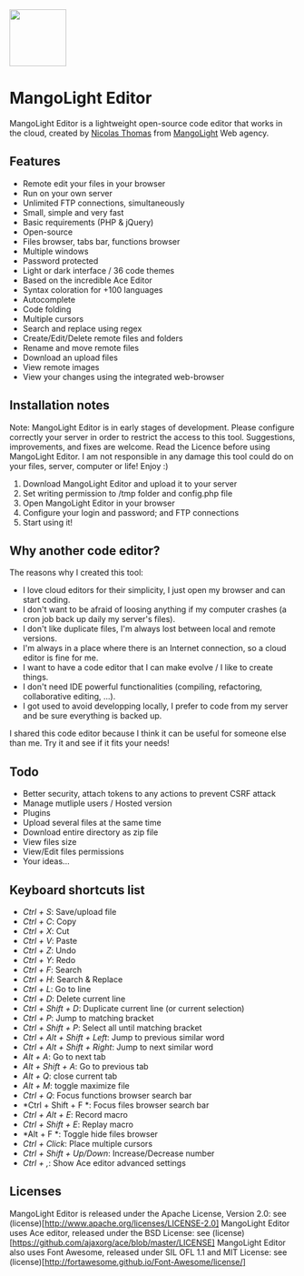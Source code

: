 <a href="http://www.mangolight.com/labs/mangolight_editor/">
  <img src="http://www.mangolight.com/labs/mangolight_editor/public/img/logo.png" width="100px">
</a>

MangoLight Editor
=================
MangoLight Editor is a lightweight open-source code editor that works in the cloud, created by [Nicolas Thomas](http://www.nicolasthomas.fr) from [MangoLight](http://www.mangolight.com) Web agency.

## Features
- Remote edit your files in your browser
- Run on your own server
- Unlimited FTP connections, simultaneously
- Small, simple and very fast
- Basic requirements (PHP & jQuery)
- Open-source
- Files browser, tabs bar, functions browser
- Multiple windows
- Password protected
- Light or dark interface / 36 code themes
- Based on the incredible Ace Editor
- Syntax coloration for +100 languages
- Autocomplete
- Code folding
- Multiple cursors
- Search and replace using regex
- Create/Edit/Delete remote files and folders
- Rename and move remote files
- Download an upload files
- View remote images
- View your changes using the integrated web-browser

## Installation notes
Note: MangoLight Editor is in early stages of development. Please configure correctly your server in order to restrict the access to this tool. Suggestions, improvements, and fixes are welcome. Read the Licence before using MangoLight Editor. I am not responsible in any damage this tool could do on your files, server, computer or life! Enjoy :)

1. Download MangoLight Editor and upload it to your server
2. Set writing permission to /tmp folder and config.php file
3. Open MangoLight Editor in your browser
4. Configure your login and password; and FTP connections
5. Start using it!

## Why another code editor?
The reasons why I created this tool:
- I love cloud editors for their simplicity, I just open my browser and can start coding.
- I don't want to be afraid of loosing anything if my computer crashes (a cron job back up daily my server's files).
- I don't like duplicate files, I'm always lost between local and remote versions.
- I'm always in a place where there is an Internet connection, so a cloud editor is fine for me.
- I want to have a code editor that I can make evolve / I like to create things.
- I don't need IDE powerful functionalities (compiling, refactoring, collaborative editing, ...).
- I got used to avoid developping locally, I prefer to code from my server and be sure everything is backed up.

I shared this code editor because I think it can be useful for someone else than me. Try it and see if it fits your needs!

## Todo
- Better security, attach tokens to any actions to prevent CSRF attack
- Manage mutliple users / Hosted version
- Plugins
- Upload several files at the same time
- Download entire directory as zip file
- View files size
- View/Edit files permissions
- Your ideas...

## Keyboard shortcuts list
- *Ctrl + S*: Save/upload file
- *Ctrl + C*: Copy
- *Ctrl + X*: Cut
- *Ctrl + V*: Paste
- *Ctrl + Z*: Undo
- *Ctrl + Y*: Redo
- *Ctrl + F*: Search
- *Ctrl + H*: Search & Replace
- *Ctrl + L*: Go to line
- *Ctrl + D*: Delete current line
- *Ctrl + Shift + D*: Duplicate current line (or current selection)
- *Ctrl + P*: Jump to matching bracket
- *Ctrl + Shift + P*: Select all until matching bracket
- *Ctrl + Alt + Shift + Left*: Jump to previous similar word
- *Ctrl + Alt + Shift + Right*: Jump to next similar word
- *Alt + A*: Go to next tab
- *Alt + Shift + A*: Go to previous tab
- *Alt + Q*: close current tab
- *Alt + M*: toggle maximize file
- *Ctrl + Q*: Focus functions browser search bar
- *Ctrl + Shift + F *: Focus files browser search bar
- *Ctrl + Alt + E*: Record macro
- *Ctrl + Shift + E*: Replay macro
- *Alt + F *: Toggle hide files browser
- *Ctrl + Click*: Place multiple cursors
- *Ctrl + Shift + Up/Down*: Increase/Decrease number
- *Ctrl + ,*: Show Ace editor advanced settings

## Licenses
MangoLight Editor is released under the Apache License, Version 2.0: see (license)[http://www.apache.org/licenses/LICENSE-2.0]
MangoLight Editor uses Ace editor, released under the BSD License: see (license)[https://github.com/ajaxorg/ace/blob/master/LICENSE]
MangoLight Editor also uses Font Awesome, released under SIL OFL 1.1 and MIT License: see (license)[http://fortawesome.github.io/Font-Awesome/license/]